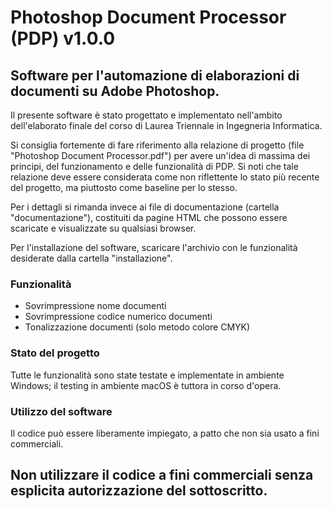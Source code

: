 # Photoshop Document Processor (PDP) v1.0.0
## Software per l'automazione di elaborazioni di documenti su Adobe Photoshop.

Il presente software è stato progettato e implementato nell'ambito dell'elaborato finale del corso di Laurea Triennale in Ingegneria Informatica.

Si consiglia fortemente di fare riferimento alla relazione di progetto (file "Photoshop Document Processor.pdf") per avere un'idea di massima dei principi, del funzionamento e delle funzionalità di PDP. Si noti che tale relazione deve essere considerata come non riflettente lo stato più recente del progetto, ma piuttosto come baseline per lo stesso. 

Per i dettagli si rimanda invece ai file di documentazione (cartella "documentazione"), costituiti da pagine HTML che possono essere scaricate e visualizzate su qualsiasi browser.

Per l'installazione del software, scaricare l'archivio con le funzionalità desiderate dalla cartella "installazione".

### Funzionalità
- Sovrimpressione nome documenti
- Sovrimpressione codice numerico documenti
- Tonalizzazione documenti (solo metodo colore CMYK)

### Stato del progetto
Tutte le funzionalità sono state testate e implementate in ambiente Windows; il testing in ambiente macOS è tuttora in corso d'opera.

### Utilizzo del software
Il codice può essere liberamente impiegato, a patto che non sia usato a fini commerciali. 

## Non utilizzare il codice a fini commerciali senza esplicita autorizzazione del sottoscritto.


